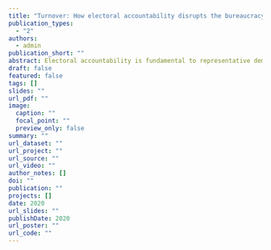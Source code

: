 ```yaml
---
title: "Turnover: How electoral accountability disrupts the bureaucracy and service delivery"
publication_types:
  - "2"
authors:
  - admin
publication_short: ""
abstract: Electoral accountability is fundamental to representative democracy. Yet, it can also be costly for governance because it causes turnover among bureaucrats (not just elected officials) and disruptions in the delivery of public services. This article advances a theory of political turnover as a process that, starting the moment election results are published, leads to bureaucratic shuffles and depresses service delivery. I demonstrate these turnover dynamics through a close-races regression discontinuity design, using administrative data on public employment and on healthcare service delivery in Brazilian municipalities. The results show that an electoral defeat of the incumbent causes increases in dismissals, hires, and resignations of bureaucrats, and declines in public service delivery in the months following the election. These findings draw attention to the political strategies of lame-duck politicians, and highlight the intense and consequential bureaucratic politics that follow elections.
draft: false
featured: false
tags: []
slides: ""
url_pdf: ""
image:
  caption: ""
  focal_point: ""
  preview_only: false
summary: ""
url_dataset: ""
url_project: ""
url_source: ""
url_video: ""
author_notes: []
doi: ""
publication: ""
projects: []
date: 2020
url_slides: ""
publishDate: 2020
url_poster: ""
url_code: ""
---
```

